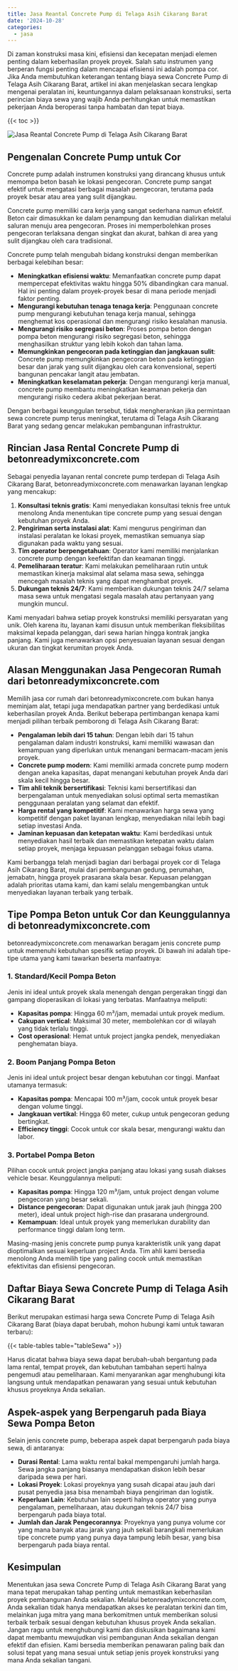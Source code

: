 ```yaml
---
title: Jasa Reantal Concrete Pump di Telaga Asih Cikarang Barat
date: '2024-10-28'
categories:
  - jasa
---
```


Di zaman konstruksi masa kini, efisiensi dan kecepatan menjadi elemen penting dalam keberhasilan proyek proyek. Salah satu instrumen yang berperan fungsi penting dalam mencapai efisiensi ini adalah pompa cor. Jika Anda membutuhkan keterangan tentang biaya sewa Concrete Pump di Telaga Asih Cikarang Barat, artikel ini akan menjelaskan secara lengkap mengenai peralatan ini, keuntungannya dalam pelaksanaan konstruksi, serta perincian biaya sewa yang wajib Anda perhitungkan untuk memastikan pekerjaan Anda beroperasi tanpa hambatan dan tepat biaya.

{{< toc >}}

![Jasa Reantal Concrete Pump di Telaga Asih Cikarang Barat](https://betoncor8.github.io/pump/concrete-pump%20(21).png)

## Pengenalan Concrete Pump untuk Cor

Concrete pump adalah instrumen konstruksi yang dirancang khusus untuk memompa beton basah ke lokasi pengecoran. Concrete pump sangat efektif untuk mengatasi berbagai masalah pengecoran, terutama pada proyek besar atau area yang sulit dijangkau.

Concrete pump memiliki cara kerja yang sangat sederhana namun efektif. Beton cair dimasukkan ke dalam penampung dan kemudian dialirkan melalui saluran menuju area pengecoran. Proses ini memperbolehkan proses pengecoran terlaksana dengan singkat dan akurat, bahkan di area yang sulit dijangkau oleh cara tradisional.

Concrete pump telah mengubah bidang konstruksi dengan memberikan berbagai kelebihan besar:

- **Meningkatkan efisiensi waktu**: Memanfaatkan concrete pump dapat mempercepat efektivitas waktu hingga 50% dibandingkan cara manual. Hal ini penting dalam proyek-proyek besar di mana periode menjadi faktor penting.
- **Mengurangi kebutuhan tenaga tenaga kerja**: Penggunaan concrete pump mengurangi kebutuhan tenaga kerja manual, sehingga menghemat kos operasional dan mengurangi risiko kesalahan manusia.
- **Mengurangi risiko segregasi beton**: Proses pompa beton dengan pompa beton mengurangi risiko segregasi beton, sehingga menghasilkan struktur yang lebih kokoh dan tahan lama.
- **Memungkinkan pengecoran pada ketinggian dan jangkauan sulit**: Concrete pump memungkinkan pengecoran beton pada ketinggian besar dan jarak yang sulit dijangkau oleh cara konvensional, seperti bangunan pencakar langit atau jembatan.
- **Meningkatkan keselamatan pekerja**: Dengan mengurangi kerja manual, concrete pump membantu meningkatkan keamanan pekerja dan mengurangi risiko cedera akibat pekerjaan berat.

Dengan berbagai keunggulan tersebut, tidak mengherankan jika permintaan sewa concrete pump terus meningkat, terutama di Telaga Asih Cikarang Barat yang sedang gencar melakukan pembangunan infrastruktur.

## Rincian Jasa Rental Concrete Pump di betonreadymixconcrete.com

Sebagai penyedia layanan rental concrete pump terdepan di Telaga Asih Cikarang Barat, betonreadymixconcrete.com menawarkan layanan lengkap yang mencakup:

1. **Konsultasi teknis gratis**: Kami menyediakan konsultasi teknis free untuk menolong Anda menentukan tipe concrete pump yang sesuai dengan kebutuhan proyek Anda.
2. **Pengiriman serta instalasi alat**: Kami mengurus pengiriman dan instalasi peralatan ke lokasi proyek, memastikan semuanya siap digunakan pada waktu yang sesuai.
3. **Tim operator berpengetahuan**: Operator kami memiliki menjalankan concrete pump dengan keefektifan dan keamanan tinggi.
4. **Pemeliharaan teratur**: Kami melakukan pemeliharaan rutin untuk memastikan kinerja maksimal alat selama masa sewa, sehingga mencegah masalah teknis yang dapat menghambat proyek.
5. **Dukungan teknis 24/7**: Kami memberikan dukungan teknis 24/7 selama masa sewa untuk mengatasi segala masalah atau pertanyaan yang mungkin muncul.

Kami menyadari bahwa setiap proyek konstruksi memiliki persyaratan yang unik. Oleh karena itu, layanan kami disusun untuk memberikan fleksibilitas maksimal kepada pelanggan, dari sewa harian hingga kontrak jangka panjang. Kami juga menawarkan opsi penyesuaian layanan sesuai dengan ukuran dan tingkat kerumitan proyek Anda.

## Alasan Menggunakan Jasa Pengecoran Rumah dari betonreadymixconcrete.com

Memilih jasa cor rumah dari betonreadymixconcrete.com bukan hanya meminjam alat, tetapi juga mendapatkan partner yang berdedikasi untuk keberhasilan proyek Anda. Berikut beberapa pertimbangan kenapa kami menjadi pilihan terbaik pemborong di Telaga Asih Cikarang Barat:

- **Pengalaman lebih dari 15 tahun**: Dengan lebih dari 15 tahun pengalaman dalam industri konstruksi, kami memiliki wawasan dan kemampuan yang diperlukan untuk menangani bermacam-macam jenis proyek.
- **Concrete pump modern**: Kami memiliki armada concrete pump modern dengan aneka kapasitas, dapat menangani kebutuhan proyek Anda dari skala kecil hingga besar.
- **Tim ahli teknik bersertifikasi**: Teknisi kami bersertifikasi dan berpengalaman untuk menyediakan solusi optimal serta memastikan penggunaan peralatan yang selamat dan efektif.
- **Harga rental yang kompetitif**: Kami menawarkan harga sewa yang kompetitif dengan paket layanan lengkap, menyediakan nilai lebih bagi setiap investasi Anda.
- **Jaminan kepuasan dan ketepatan waktu**: Kami berdedikasi untuk menyediakan hasil terbaik dan memastikan ketepatan waktu dalam setiap proyek, menjaga kepuasan pelanggan sebagai fokus utama.

Kami berbangga telah menjadi bagian dari berbagai proyek cor di Telaga Asih Cikarang Barat, mulai dari pembangunan gedung, perumahan, jemabatn, hingga proyek prasarana skala besar. Kepuasan pelanggan adalah prioritas utama kami, dan kami selalu mengembangkan untuk menyediakan layanan terbaik yang terbaik.

## Tipe Pompa Beton untuk Cor dan Keunggulannya di betonreadymixconcrete.com

betonreadymixconcrete.com menawarkan beragam jenis concrete pump untuk memenuhi kebutuhan spesifik setiap proyek. Di bawah ini adalah tipe-tipe utama yang kami tawarkan beserta manfaatnya:

### 1\. Standard/Kecil Pompa Beton

Jenis ini ideal untuk proyek skala menengah dengan pergerakan tinggi dan gampang dioperasikan di lokasi yang terbatas. Manfaatnya meliputi:

- **Kapasitas pompa**: Hingga 60 m³/jam, memadai untuk proyek medium.
- **Cakupan vertical**: Maksimal 30 meter, membolehkan cor di wilayah yang tidak terlalu tinggi.
- **Cost operasional**: Hemat untuk project jangka pendek, menyediakan penghematan biaya.

### 2\. Boom Panjang Pompa Beton

Jenis ini ideal untuk project besar dengan kebutuhan cor tinggi. Manfaat utamanya termasuk:

- **Kapasitas pompa**: Mencapai 100 m³/jam, cocok untuk proyek besar dengan volume tinggi.
- **Jangkauan vertikal**: Hingga 60 meter, cukup untuk pengecoran gedung bertingkat.
- **Efficiency tinggi**: Cocok untuk cor skala besar, mengurangi waktu dan labor.

### 3\. Portabel Pompa Beton

Pilihan cocok untuk project jangka panjang atau lokasi yang susah diakses vehicle besar. Keunggulannya meliputi:

- **Kapasitas pompa**: Hingga 120 m³/jam, untuk project dengan volume pengecoran yang besar sekali.
- **Distance pengecoran**: Dapat digunakan untuk jarak jauh (hingga 200 meter), ideal untuk project high-rise dan prasarana underground.
- **Kemampuan**: Ideal untuk proyek yang memerlukan durability dan performance tinggi dalam long term.

Masing-masing jenis concrete pump punya karakteristik unik yang dapat dioptimalkan sesuai keperluan project Anda. Tim ahli kami bersedia menolong Anda memilih tipe yang paling cocok untuk memastikan efektivitas dan efisiensi pengecoran.

## Daftar Biaya Sewa Concrete Pump di Telaga Asih Cikarang Barat

Berikut merupakan estimasi harga sewa Concrete Pump di Telaga Asih Cikarang Barat (biaya dapat berubah, mohon hubungi kami untuk tawaran terbaru):

{{< table-tables table="tableSewa" >}}

Harus dicatat bahwa biaya sewa dapat berubah-ubah bergantung pada lama rental, tempat proyek, dan kebutuhan tambahan seperti halnya pengemudi atau pemeliharaan. Kami menyarankan agar menghubungi kita langsung untuk mendapatkan penawaran yang sesuai untuk kebutuhan khusus proyeknya Anda sekalian.

## Aspek-aspek yang Berpengaruh pada Biaya Sewa Pompa Beton

Selain jenis concrete pump, beberapa aspek dapat berpengaruh pada biaya sewa, di antaranya:

- **Durasi Rental**: Lama waktu rental bakal mempengaruhi jumlah harga. Sewa jangka panjang biasanya mendapatkan diskon lebih besar daripada sewa per hari.
- **Lokasi Proyek**: Lokasi proyeknya yang susah dicapai atau jauh dari pusat penyedia jasa bisa menambah biaya pengiriman dan logistik.
- **Keperluan Lain**: Kebutuhan lain seperti halnya operator yang punya pengalaman, pemeliharaan, atau dukungan teknis 24/7 bisa berpengaruh pada biaya total.
- **Jumlah dan Jarak Pengecorannya**: Proyeknya yang punya volume cor yang mana banyak atau jarak yang jauh sekali barangkali memerlukan tipe concrete pump yang punya daya tampung lebih besar, yang bisa berpengaruh pada biaya rental.

## Kesimpulan

Menentukan jasa sewa Concrete Pump di Telaga Asih Cikarang Barat yang mana tepat merupakan tahap penting untuk memastikan keberhasilan proyek pembangunan Anda sekalian. Melalui betonreadymixconcrete.com, Anda sekalian tidak hanya mendapatkan akses ke peralatan terkini dan tim, melainkan juga mitra yang mana berkomitmen untuk memberikan solusi terbaik terbaik sesuai dengan kebutuhan khusus proyek Anda sekalian. Jangan ragu untuk menghubungi kami dan diskusikan bagaimana kami dapat membantu mewujudkan visi pembangunan Anda sekalian dengan efektif dan efisien. Kami bersedia memberikan penawaran paling baik dan solusi tepat yang mana sesuai untuk setiap jenis proyek konstruksi yang mana Anda sekalian tangani.
